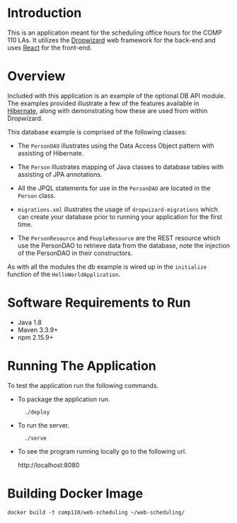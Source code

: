 # Introduction

This is an application meant for the scheduling office hours for the COMP 110 LAs.  It utilizes the [Dropwizard](http://www.dropwizard.io/) web framework for the back-end and uses [React](https://facebook.github.io/react/) for the front-end.

# Overview

Included with this application is an example of the optional DB API module. The examples provided illustrate a few of
the features available in [Hibernate](http://hibernate.org/), along with demonstrating how these are used from within
Dropwizard.

This database example is comprised of the following classes:

* The `PersonDAO` illustrates using the Data Access Object pattern with assisting of Hibernate.

* The `Person` illustrates mapping of Java classes to database tables with assisting of JPA annotations.

* All the JPQL statements for use in the `PersonDAO` are located in the `Person` class.

* `migrations.xml` illustrates the usage of `dropwizard-migrations` which can create your database prior to running
your application for the first time.

* The `PersonResource` and `PeopleResource` are the REST resource which use the PersonDAO to retrieve data from the database, note the injection
of the PersonDAO in their constructors.

As with all the modules the db example is wired up in the `initialize` function of the `HelloWorldApplication`.

# Software Requirements to Run

* Java 1.8
* Maven 3.3.9+
* npm 2.15.9+

# Running The Application

To test the application run the following commands.

* To package the application run.

        ./deploy

* To run the server.

        ./serve

* To see the program running locally go to the following url.

	http://localhost:8080

# Building Docker Image
```
docker build -t comp110/web-scheduling ~/web-scheduling/
```
